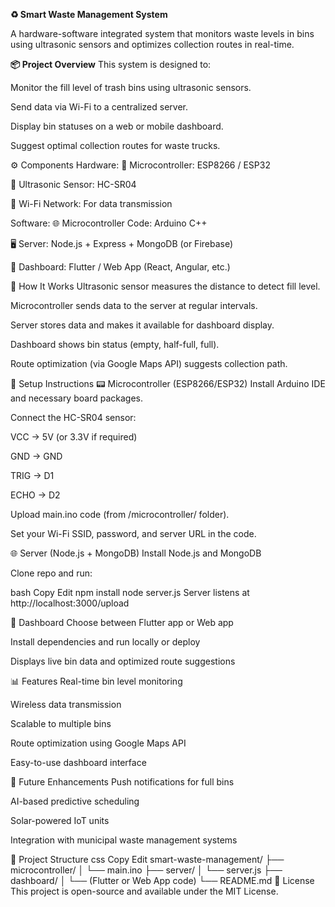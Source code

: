 **♻️ Smart Waste Management System**

A hardware-software integrated system that monitors waste levels in bins using ultrasonic sensors and optimizes collection routes in real-time.


**📦 Project Overview**
This system is designed to:

Monitor the fill level of trash bins using ultrasonic sensors.

Send data via Wi-Fi to a centralized server.

Display bin statuses on a web or mobile dashboard.

Suggest optimal collection routes for waste trucks.

⚙️ Components
Hardware:
🧠 Microcontroller: ESP8266 / ESP32

📏 Ultrasonic Sensor: HC-SR04

📶 Wi-Fi Network: For data transmission

Software:
🌐 Microcontroller Code: Arduino C++

🖥️ Server: Node.js + Express + MongoDB (or Firebase)

📱 Dashboard: Flutter / Web App (React, Angular, etc.)

🔌 How It Works
Ultrasonic sensor measures the distance to detect fill level.

Microcontroller sends data to the server at regular intervals.

Server stores data and makes it available for dashboard display.

Dashboard shows bin status (empty, half-full, full).

Route optimization (via Google Maps API) suggests collection path.

🚀 Setup Instructions
📟 Microcontroller (ESP8266/ESP32)
Install Arduino IDE and necessary board packages.

Connect the HC-SR04 sensor:

VCC → 5V (or 3.3V if required)

GND → GND

TRIG → D1

ECHO → D2

Upload main.ino code (from /microcontroller/ folder).

Set your Wi-Fi SSID, password, and server URL in the code.

🌐 Server (Node.js + MongoDB)
Install Node.js and MongoDB

Clone repo and run:

bash
Copy
Edit
npm install
node server.js
Server listens at http://localhost:3000/upload

📱 Dashboard
Choose between Flutter app or Web app

Install dependencies and run locally or deploy

Displays live bin data and optimized route suggestions

📊 Features
Real-time bin level monitoring

Wireless data transmission

Scalable to multiple bins

Route optimization using Google Maps API

Easy-to-use dashboard interface

🧠 Future Enhancements
Push notifications for full bins

AI-based predictive scheduling

Solar-powered IoT units

Integration with municipal waste management systems

📁 Project Structure
css
Copy
Edit
smart-waste-management/
├── microcontroller/
│   └── main.ino
├── server/
│   └── server.js
├── dashboard/
│   └── (Flutter or Web App code)
└── README.md
📜 License
This project is open-source and available under the MIT License.
